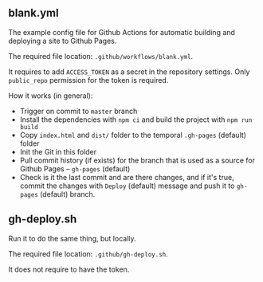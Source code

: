 
## blank.yml

The example config file for Github Actions for automatic building and deploying a site to Github Pages.

The required file location: `.github/workflows/blank.yml`.

It requires to add `ACCESS_TOKEN` as a secret in the repository settings. Only `public_repo` permission for the token is required.

How it works (in general):
- Trigger on commit to `master` branch
- Install the dependencies with `npm ci` and build the project with `npm run build`
- Copy `index.html` and `dist/` folder to the temporal `.gh-pages` (default) folder
- Init the Git in this folder
- Pull commit history (if exists) for the branch that is used as a source for Github Pages – `gh-pages` (default)
- Check is it the last commit and are there changes, and if it's true, commit the changes with `Deploy` (default) message and push it to `gh-pages` (default) branch.


## gh-deploy.sh

Run it to do the same thing, but locally.

The required file location: `.github/gh-deploy.sh`.

It does not require to have the token.
